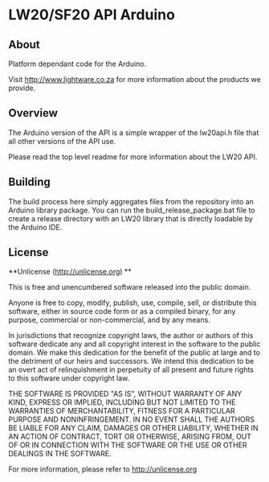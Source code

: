 # LW20/SF20 API Arduino

## About

Platform dependant code for the Arduino.

Visit http://www.lightware.co.za for more information about the products we provide.

## Overview

The Arduino version of the API is a simple wrapper of the lw20api.h file that all other versions of the API use.

Please read the top level readme for more information about the LW20 API.

## Building

The build process here simply aggregates files from the repository into an Arduino library package. You can run the build_release_package.bat file to create a release directory with an LW20 library that is directly loadable by the Arduino IDE.

## License
**Unlicense (http://unlicense.org) **

This is free and unencumbered software released into the public domain.

Anyone is free to copy, modify, publish, use, compile, sell, or
distribute this software, either in source code form or as a compiled
binary, for any purpose, commercial or non-commercial, and by any
means.

In jurisdictions that recognize copyright laws, the author or authors
of this software dedicate any and all copyright interest in the
software to the public domain. We make this dedication for the benefit
of the public at large and to the detriment of our heirs and
successors. We intend this dedication to be an overt act of
relinquishment in perpetuity of all present and future rights to this
software under copyright law.

THE SOFTWARE IS PROVIDED "AS IS", WITHOUT WARRANTY OF ANY KIND,
EXPRESS OR IMPLIED, INCLUDING BUT NOT LIMITED TO THE WARRANTIES OF
MERCHANTABILITY, FITNESS FOR A PARTICULAR PURPOSE AND NONINFRINGEMENT.
IN NO EVENT SHALL THE AUTHORS BE LIABLE FOR ANY CLAIM, DAMAGES OR
OTHER LIABILITY, WHETHER IN AN ACTION OF CONTRACT, TORT OR OTHERWISE,
ARISING FROM, OUT OF OR IN CONNECTION WITH THE SOFTWARE OR THE USE OR
OTHER DEALINGS IN THE SOFTWARE.

For more information, please refer to <http://unlicense.org>